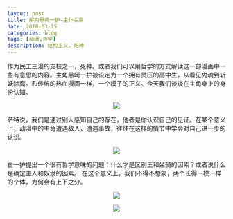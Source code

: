 ```yaml
---
layout: post
title: 解构黑崎一护-主仆关系 
date: 2018-03-15
categories: blog
tags: [动漫,哲学]
description: 结构主义，死神
---
```



作为民工三漫的支柱之一，死神。或者我们可以用哲学的方式解读这一部漫画中一些有意思的内容。主角黑崎一护被设定为一个拥有灵压的高中生，从看见鬼魂到斩妖除魔。和传统的热血漫画一样，一个模子的正义。今天我们谈谈在主角身上的身份认知。


<center>
    <p><img src="http://osrqxvr17.bkt.clouddn.com/u=157719357,3497377288&fm=27&gp=0.jpg" align="center"></p>
</center>


萨特说，我们是通过别人感知自己的存在，他者是你认识自己的见证。在某个意义上，动漫中的主角遭遇敌人，遭遇事故，往往在这样的情节中学会对自己进一步的认识。


<center>
    <p><img src="http://osrqxvr17.bkt.clouddn.com/0001.PNG" align="center"></p>
</center>


白一护提出一个很有哲学意味的问题：什么才是区别王和坐骑的因素？或者说什么是确定主人和奴隶的因素。
在这个意义上，我们不得不想象，两个长得一模一样的个体，为何会有上下之分。
<center>
    <p><img src="http://osrqxvr17.bkt.clouddn.com/0002.PNG" align="center"></p>

</center>



<center>
    <p><img src="http://osrqxvr17.bkt.clouddn.com/0003.PNG" align="center"></p>

</center>
